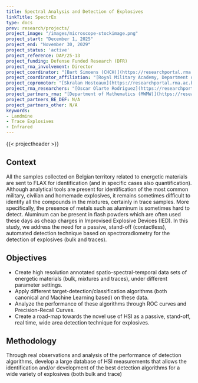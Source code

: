 ```yaml
---
title: Spectral Analysis and Detection of Explosives
linkTitle: SpectrEx
type: docs
prev: research/projects/
project_image: "/images/microscope-stockimage.png"
project_start: "December 1, 2025"
project_end: "November 30, 2029"
project_status: 'active'
project_reference: DAP/25-13
project_funding: Defense Funded Research (DFR)
project_rma_involvement: Director
project_coordinator: "[Bart Simoens (CHCH)](https://researchportal.rma.ac.be/en/persons/bart-simoens-2)"
project_coordinator_affiliation: "[Royal Military Academy, Department of Chemistry (CHCH)](https://researchportal.rma.ac.be/en/organisations/chemistry)"
project_copromotor: "[Skralan Hosteaux](https://researchportal.rma.ac.be/en/persons/skralan-hosteaux)"
project_rma_researchers: "[Oscar Olarte Rodriguez](https://researchportal.rma.ac.be/en/persons/rodriguez-oscar-olarte)"
project_partners_rma: "[Department of Mathematics (MWMW)](https://researchportal.rma.ac.be/en/organisations/mathematics)"
project_partners_BE_DEF: N/A
project_partners_other: N/A
keywords:
- Landmine
- Trace Explosives
- Infrared
---
```


{{< projectheader >}}

## Context
All the samples collected on Belgian territory related to energetic materials are sent to FLAX for identification (and in specific cases also quantification). Although analytical tools are present for identification of the most common military, civilian and homemade explosives, it remains sometimes difficult to identify all the compounds in the mixtures, certainly in trace samples. More specifically, the presence of metals such as aluminum is sometimes hard to detect. Aluminum can be present in flash powders which are often used these days as cheap charges in Improvised Explosive Devices (IED).
In this study, we address the need for a passive, stand-off (contactless), automated detection technique based on spectroradiometry for the detection of explosives (bulk and traces).

## Objectives
- Create high resolution annotated spatio-spectral-temporal data sets of energetic materials (bulk, mixtures and traces), under different parameter settings.
- Apply different target-detection/classification algorithms (both canonical and Machine Learning based) on these data.
- Analyze the performance of these algorithms through ROC curves and Precision-Recall Curves.
- Create a road-map towards the novel use of HSI as a passive, stand-off, real time, wide area detection technique for explosives.

## Methodology
Through real observations and analysis of the performance of detection algorithms, develop a large database of HSI measurements that allows the identification and/or development of the best detection algorithms for a wide variety of explosives (both bulk and trace)
